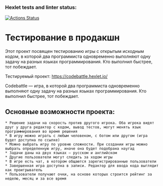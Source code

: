 ### Hexlet tests and linter status:
[![Actions Status](https://github.com/TasamayaNatalia/qa-engineer-project-85/actions/workflows/hexlet-check.yml/badge.svg)](https://github.com/TasamayaNatalia/qa-engineer-project-85/actions)

# Тестирование в продакшн
Этот проект посвящен тестированию игры с открытым исходным кодом, в которой два программиста одновременно выполняют одну задачу на разных языках программирования. Кто выполнил быстрее, тот побеждает.

Тестируемый проект: https://codebattle.hexlet.io/

Codebattle — игра, в которой два программиста одновременно выполняют одну задачу на разных языках программирования. Кто выполнил быстрее, тот побеждает.

## Основные возможности проекта:
    * Решение задачи на скорость против другого игрока. Оба игрока видят друг у друга редактор с кодом, вывод тестов, могут менять язык программирования во время решения
    * В игру можно играть с любым человеком, с ботом или другом (игра будет доступна по ссылке)
    * Можно выбрать игру по уровню сложности. При создании игры можно выбрать определенную игру, иначе она будет подобрана наугад
    * Задачи даны на двух языках — русском и английском
    * Другие пользователи могут следить за ходом игры
    * В игре есть чат, в котором общаются зарегистрированные пользователи
    * Завершенная игра доступна в записи. Редактор для ввода кода выглядит как проигрыватель
    * Пользователи получают очки, на основе которых строится рейтинг за неделю, месяц и за все время
